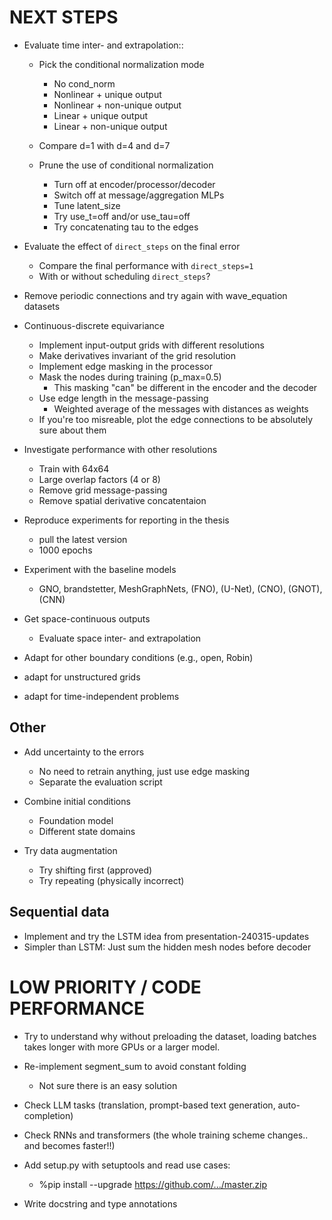# NEXT STEPS

- Evaluate time inter- and extrapolation::
    - Pick the conditional normalization mode
        * No cond_norm
        * Nonlinear + unique output
        * Nonlinear + non-unique output
        * Linear + unique output
        * Linear + non-unique output

    - Compare d=1 with d=4 and d=7

    - Prune the use of conditional normalization
        * Turn off at encoder/processor/decoder
        * Switch off at message/aggregation MLPs
        * Tune latent_size
        * Try use_t=off and/or use_tau=off
        * Try concatenating tau to the edges

- Evaluate the effect of `direct_steps` on the final error
    * Compare the final performance with `direct_steps=1`
    * With or without scheduling `direct_steps`?

- Remove periodic connections and try again with wave_equation datasets

- Continuous-discrete equivariance
    * Implement input-output grids with different resolutions
    * Make derivatives invariant of the grid resolution
    * Implement edge masking in the processor
    * Mask the nodes during training (p_max=0.5)
        - This masking "can" be different in the encoder and the decoder
    * Use edge length in the message-passing
        - Weighted average of the messages with distances as weights
    * If you're too misreable, plot the edge connections to be absolutely sure about them

- Investigate performance with other resolutions
    * Train with 64x64
    * Large overlap factors (4 or 8)
    * Remove grid message-passing
    * Remove spatial derivative concatentaion

- Reproduce experiments for reporting in the thesis
    * pull the latest version
    * 1000 epochs

- Experiment with the baseline models
    - GNO, brandstetter, MeshGraphNets, (FNO), (U-Net), (CNO), (GNOT), (CNN)

- Get space-continuous outputs
    - Evaluate space inter- and extrapolation

- Adapt for other boundary conditions (e.g., open, Robin)

- adapt for unstructured grids

- adapt for time-independent problems

## Other
- Add uncertainty to the errors
    * No need to retrain anything, just use edge masking
    - Separate the evaluation script

- Combine initial conditions
    * Foundation model
    * Different state domains

- Try data augmentation
    - Try shifting first (approved)
    - Try repeating (physically incorrect)

## Sequential data
- Implement and try the LSTM idea from presentation-240315-updates
- Simpler than LSTM: Just sum the hidden mesh nodes before decoder

# LOW PRIORITY / CODE PERFORMANCE

- Try to understand why without preloading the dataset, loading batches takes longer with more GPUs or a larger model.

- Re-implement segment_sum to avoid constant folding
    - Not sure there is an easy solution

- Check LLM tasks (translation, prompt-based text generation, auto-completion)
- Check RNNs and transformers (the whole training scheme changes.. and becomes faster!!)

- Add setup.py with setuptools and read use cases:
    - %pip install --upgrade https://github.com/.../master.zip

- Write docstring and type annotations
